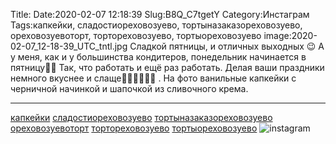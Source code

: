 Title:
Date:2020-02-07 12:18:39
Slug:B8Q_C7tgetY
Category:Инстаграм
Tags:капкейки, сладостиореховозуево, тортыназаказореховозуево, ореховозуевоторт, тортореховозуево, тортыореховозуево
image:2020-02-07_12-18-39_UTC_tntl.jpg
Сладкой пятницы, и отличных выходных 😉
А у меня, как и у большинства кондитеров, понедельник начинается в пятницу🤪😁 Так, что работать и ещё раз работать.
Делая ваши праздники немного вкуснее и слаще🎂🍰🧁🍭🍡🍨
.
На фото ванильные капкейки с черничной начинкой и шапочкой из сливочного крема.
___________________________
[капкейки]({tag}капкейки) [сладостиореховозуево]({tag}сладостиореховозуево) [тортыназаказореховозуево]({tag}тортыназаказореховозуево) [ореховозуевоторт]({tag}ореховозуевоторт) [тортореховозуево]({tag}тортореховозуево) [тортыореховозуево]({tag}тортыореховозуево)
![instagram]({attach}images/2020-02-07_12-18-39_UTC.jpg)

